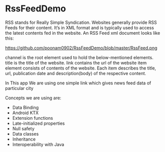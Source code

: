 # RssFeedDemo
RSS stands for Really Simple Syndication. Websites generally provide RSS Feeds for their content. 
It’s in XML format and is typically used to access the latest contents fed in the website.
An RSS Feed xml document looks like this:

https://github.com/poonam0902/RssFeedDemo/blob/master/RssFeed.png

channel is the root element used to hold the below-mentioned elements.
title is the title of the website.
link contains the url of the website
item element consists of contents of the website. 
Each item describes the title, url, publication date and description(body) of the respective content.

In This app We are using one simple link which gives news feed data of particular city

Concepts we are using are:
- Data Binding  
- Android KTX  
- Extension functions  
- Late-initialized properties  
- Null safety  
- Data classes  
- Inheritance  
- Interoperability with Java  

